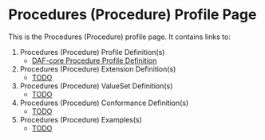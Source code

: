 # Procedures (Procedure) Profile Page

This is the Procedures (Procedure) profile page.  It contains links to:

1. Procedures (Procedure) Profile Definition(s)
   * [DAF-core Procedure Profile Definition](daf-core-procedure.html)
2. Procedures (Procedure) Extension Definition(s)
    * [TODO]()
3. Procedures (Procedure) ValueSet Definition(s)
    * [TODO]()
4. Procedures (Procedure) Conformance Definition(s)
    * [TODO]()
5. Procedures (Procedure) Examples(s)
    * [TODO]()